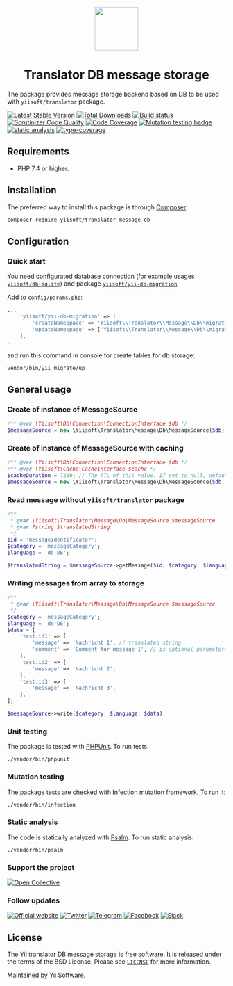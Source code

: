 <p align="center">
    <a href="https://github.com/yiisoft" target="_blank">
        <img src="https://github.com/yiisoft.png" height="100px">
    </a>
</p>
<h1 align="center">Translator DB message storage</h1>

The package provides message storage backend based on DB to be used with `yiisoft/translator` package.

[![Latest Stable Version](https://poser.pugx.org/yiisoft/translator-message-db/v/stable.png)](https://packagist.org/packages/yiisoft/translator-message-db)
[![Total Downloads](https://poser.pugx.org/yiisoft/translator-message-db/downloads.png)](https://packagist.org/packages/yiisoft/translator-message-db)
[![Build status](https://github.com/yiisoft/translator-message-db/workflows/build/badge.svg)](https://github.com/yiisoft/translator-message-db/actions?query=workflow%3Abuild)
[![Scrutinizer Code Quality](https://scrutinizer-ci.com/g/yiisoft/translator-message-db/badges/quality-score.png?b=master)](https://scrutinizer-ci.com/g/yiisoft/translator-message-db/?branch=master)
[![Code Coverage](https://scrutinizer-ci.com/g/yiisoft/translator-message-db/badges/coverage.png?b=master)](https://scrutinizer-ci.com/g/yiisoft/translator-message-db/?branch=master)
[![Mutation testing badge](https://img.shields.io/endpoint?style=flat&url=https%3A%2F%2Fbadge-api.stryker-mutator.io%2Fgithub.com%2Fyiisoft%2Ftranslator-message-db%2Fmaster)](https://dashboard.stryker-mutator.io/reports/github.com/yiisoft/translator-message-db/master)
[![static analysis](https://github.com/yiisoft/translator-message-db/workflows/static%20analysis/badge.svg)](https://github.com/yiisoft/translator-message-db/actions?query=workflow%3A%22static+analysis%22)
[![type-coverage](https://shepherd.dev/github/yiisoft/translator-message-db/coverage.svg)](https://shepherd.dev/github/yiisoft/translator-message-db)

## Requirements

- PHP 7.4 or higher.

## Installation

The preferred way to install this package is through [Composer](https://getcomposer.org/download/):
```bash
composer require yiisoft/translator-message-db
```

## Configuration

### Quick start

You need configurated database connection (for example usages [`yiisoft/db-sqlite`](https://github.com/yiisoft/db-sqlite)) and package [`yiisoft/yii-db-migration`](https://github.com/yiisoft/yii-db-migration)

Add to `config/params.php`:
```php
...
    'yiisoft/yii-db-migration' => [
        'createNamespace' => 'Yiisoft\\Translator\\Message\\Db\\migrations',
        'updateNamespace' => ['Yiisoft\\Translator\\Message\\Db\\migrations'],
    ],
...
```
and run this command in console for create tables for db storage:
```shell
vendor/bin/yii migrate/up
```

## General usage

### Create of instance of MessageSource
```php
/** @var \Yiisoft\Db\Connection\ConnectionInterface $db */
$messageSource = new \Yiisoft\Translator\Message\Db\MessageSource($db);
```

### Create of instance of MessageSource with caching
```php
/** @var \Yiisoft\Db\Connection\ConnectionInterface $db */
/** @var \Yiisoft\Cache\CacheInterface $cache */
$cacheDuration = 7200; // The TTL of this value. If set to null, default value is used - 3600
$messageSource = new \Yiisoft\Translator\Message\Db\MessageSource($db, $cache, $cacheDuration);
```

### Read message without `yiisoft/translator` package
```php
/** 
 * @var \Yiisoft\Translator\Message\Db\MessageSource $messageSource
 * @var ?string $translatedString
 */
$id = 'messageIdentificator';
$category = 'messageCategory';
$language = 'de-DE';

$translatedString = $messageSource->getMessage($id, $category, $language);
```

### Writing messages from array to storage
```php
/** 
 * @var \Yiisoft\Translator\Message\Db\MessageSource $messageSource
 */
$category = 'messageCategory';
$language = 'de-DE';
$data = [
    'test.id1' => [
        'message' => 'Nachricht 1', // translated string
        'comment' => 'Comment for message 1', // is optional parameter for save extra metadata
    ],
    'test.id2' => [
        'message' => 'Nachricht 2',
    ],
    'test.id3' => [
        'message' => 'Nachricht 3',
    ],
];

$messageSource->write($category, $language, $data);
```

### Unit testing

The package is tested with [PHPUnit](https://phpunit.de/). To run tests:

```shell
./vendor/bin/phpunit
```

### Mutation testing

The package tests are checked with [Infection](https://infection.github.io/) mutation framework. To run it:

```shell
./vendor/bin/infection
```

### Static analysis

The code is statically analyzed with [Psalm](https://psalm.dev/). To run static analysis:

```shell
./vendor/bin/psalm
```

### Support the project

[![Open Collective](https://img.shields.io/badge/Open%20Collective-sponsor-7eadf1?logo=open%20collective&logoColor=7eadf1&labelColor=555555)](https://opencollective.com/yiisoft)

### Follow updates

[![Official website](https://img.shields.io/badge/Powered_by-Yii_Framework-green.svg?style=flat)](https://www.yiiframework.com/)
[![Twitter](https://img.shields.io/badge/twitter-follow-1DA1F2?logo=twitter&logoColor=1DA1F2&labelColor=555555?style=flat)](https://twitter.com/yiiframework)
[![Telegram](https://img.shields.io/badge/telegram-join-1DA1F2?style=flat&logo=telegram)](https://t.me/yii3en)
[![Facebook](https://img.shields.io/badge/facebook-join-1DA1F2?style=flat&logo=facebook&logoColor=ffffff)](https://www.facebook.com/groups/yiitalk)
[![Slack](https://img.shields.io/badge/slack-join-1DA1F2?style=flat&logo=slack)](https://yiiframework.com/go/slack)

## License

The Yii translator DB message storage is free software. It is released under the terms of the BSD License.
Please see [`LICENSE`](./LICENSE.md) for more information.

Maintained by [Yii Software](https://www.yiiframework.com/).
